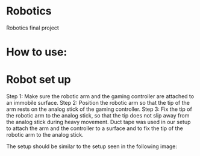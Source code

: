 # Robotics
Robotics final project
# How to use:
# Robot set up
Step 1: Make sure the robotic arm and the gaming controller are attached to an immobile surface.
Step 2: Position the robotic arm so that the tip of the arm rests on the analog stick of the gaming controller.
Step 3: Fix the tip of the robotic arm to the analog stick, so that the tip does not slip away from the analog stick during heavy movement.
Duct tape was used in our setup to attach the arm and the controller to a surface and to fix the tip of the robotic arm to the analog stick.

The setup should be similar to the setup seen in the following image:
